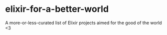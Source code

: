 # elixir-for-a-better-world
A more-or-less-curated list of Elixir projects aimed for the good of the world &lt;3
